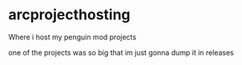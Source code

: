 # arcprojecthosting
Where i host my penguin mod projects

one of the projects was so big that im just gonna dump it in releases
